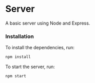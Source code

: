 # Server

A basic server using Node and Express.

### Installation

To install the dependencies, run:

```sh
npm install
```
To start the server, run:

```sh
npm start
```
